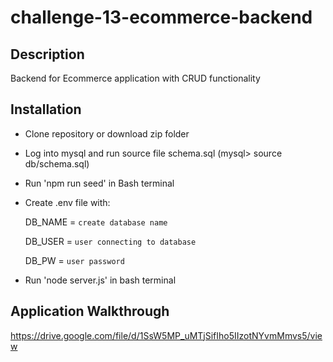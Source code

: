 # challenge-13-ecommerce-backend

## Description
Backend for Ecommerce application with CRUD functionality

## Installation
- Clone repository or download zip folder
- Log into mysql and run source file schema.sql (mysql> source db/schema.sql)
- Run 'npm run seed' in Bash terminal
- Create .env file with:
  
  DB_NAME = `create database name`
  
  DB_USER = `user connecting to database`
  
  DB_PW = `user password`
- Run 'node server.js' in bash terminal

## Application Walkthrough
https://drive.google.com/file/d/1SsW5MP_uMTjSifIho5IIzotNYvmMmvs5/view
